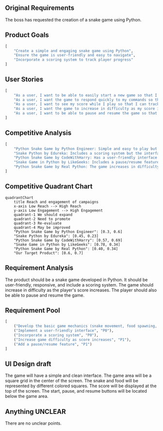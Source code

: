 ## Original Requirements
The boss has requested the creation of a snake game using Python.

## Product Goals
```python
[
    "Create a simple and engaging snake game using Python",
    "Ensure the game is user-friendly and easy to navigate",
    "Incorporate a scoring system to track player progress"
]
```

## User Stories
```python
[
    "As a user, I want to be able to easily start a new game so that I can play whenever I want",
    "As a user, I want the game to respond quickly to my commands so that I can effectively control the snake",
    "As a user, I want to see my score while I play so that I can track my progress",
    "As a user, I want the game to increase in difficulty as my score increases so that I am continuously challenged",
    "As a user, I want to be able to pause and resume the game so that I can take breaks when needed"
]
```

## Competitive Analysis
```python
[
    "Python Snake Game by Python Engineer: Simple and easy to play but lacks a scoring system",
    "Snake Python by Edureka: Includes a scoring system but the interface is not user-friendly",
    "Python Snake Game by CodeWithHarry: Has a user-friendly interface but lacks a pause/resume feature",
    "Snake Game in Python by LikeGeeks: Includes a pause/resume feature but the game does not increase in difficulty",
    "Python Snake Game by Real Python: The game increases in difficulty but lacks a user-friendly interface"
]
```

## Competitive Quadrant Chart
```mermaid
quadrantChart
    title Reach and engagement of campaigns
    x-axis Low Reach --> High Reach
    y-axis Low Engagement --> High Engagement
    quadrant-1 We should expand
    quadrant-2 Need to promote
    quadrant-3 Re-evaluate
    quadrant-4 May be improved
    "Python Snake Game by Python Engineer": [0.3, 0.6]
    "Snake Python by Edureka": [0.45, 0.23]
    "Python Snake Game by CodeWithHarry": [0.57, 0.69]
    "Snake Game in Python by LikeGeeks": [0.78, 0.34]
    "Python Snake Game by Real Python": [0.40, 0.34]
    "Our Target Product": [0.6, 0.7]
```

## Requirement Analysis
The product should be a snake game developed in Python. It should be user-friendly, responsive, and include a scoring system. The game should increase in difficulty as the player's score increases. The player should also be able to pause and resume the game.

## Requirement Pool
```python
[
    ("Develop the basic game mechanics (snake movement, food spawning, collision detection)", "P0"),
    ("Implement a user-friendly interface", "P0"),
    ("Incorporate a scoring system", "P0"),
    ("Increase game difficulty as score increases", "P1"),
    ("Add a pause/resume feature", "P1")
]
```

## UI Design draft
The game will have a simple and clean interface. The game area will be a square grid in the center of the screen. The snake and food will be represented by different colored squares. The score will be displayed at the top of the screen. The start, pause, and resume buttons will be located below the game area.

## Anything UNCLEAR
There are no unclear points.